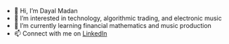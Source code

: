 - 👋 Hi, I’m Dayal Madan
- 👀 I’m interested in technology, algorithmic trading, and electronic music
- 🌱 I’m currently learning financial mathematics and music production
- 📫 Connect with me on <a href="https://www.linkedin.com/in/dayal-madan-5788b446/">LinkedIn</a>

<!---
dayalmadan/dayalmadan is a ✨ special ✨ repository because its `README.md` (this file) appears on your GitHub profile.
You can click the Preview link to take a look at your changes.
--->
